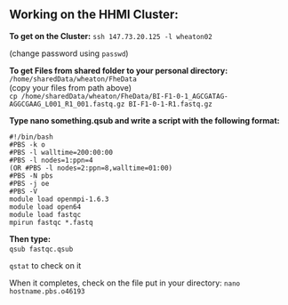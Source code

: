 ## Working on the HHMI Cluster:

**To get on the Cluster:**
`ssh 147.73.20.125 -l wheaton02`

(change password using `passwd`)

**To get Files from shared folder to your personal directory:**  
`/home/sharedData/wheaton/FheData`  
(copy your files from path above)  
`cp /home/sharedData/wheaton/FheData/BI-F1-0-1_AGCGATAG-AGGCGAAG_L001_R1_001.fastq.gz BI-F1-0-1-R1.fastq.gz`

**Type nano something.qsub and write a script with the following format:**
```
#!/bin/bash
#PBS -k o
#PBS -l walltime=200:00:00
#PBS -l nodes=1:ppn=4
(OR #PBS -l nodes=2:ppn=8,walltime=01:00)
#PBS -N pbs
#PBS -j oe
#PBS -V
module load openmpi-1.6.3
module load open64
module load fastqc
mpirun fastqc *.fastq
```

**Then type:**   
`qsub fastqc.qsub`  

`qstat` to check on it

When it completes, check on the file put in your directory: 
`nano hostname.pbs.o46193`
